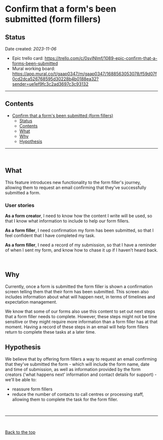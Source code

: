 # Confirm that a form's been submitted (form fillers)

## Status

Date created: *2023-11-06*  

* Epic trello card: https://trello.com/c/0svlNImf/1089-epic-confirm-that-a-forms-been-submitted  
* Mural working board: https://app.mural.co/t/gaap0347/m/gaap0347/1688563053078/f59d07f0cd2dca526768595d30228b4b0188ea32?sender=ue1ef9fc3c2ad3697c3c93132 
___

## Contents

- [Confirm that a form's been submitted (form fillers)](#confirm-that-a-forms-been-submitted-form-fillers)
  - [Status](#status)
  - [Contents](#contents)
  - [What](#what)
  - [Why](#why)
  - [Hypothesis](#hypothesis)

___

<br>

## What

This feature introduces new functionality to the form filler's journey, allowing them to request an email confirming that they've successfully submitted a form. 

### User stories

**As a form creator**, I need to know how the content I write will be used, so that I know what information to include to help our form fillers.

**As a form filler**, I need confirmation my form has been submitted, so that I feel confident that I have completed my task.

**As a form filler**, I need a record of my submission, so that I have a reminder of when I sent my form, and know how to chase it up if I haven’t heard back.

<br>

## Why

Currently, once a form is submitted the form filler is shown a confirmation screen telling them that their form has been submitted. This screen also includes information about what will happen next, in terms of timelines and expectation management. 

We know that some of our forms also use this content to set out next steps that a form filler needs to complete. However, these steps might not be time sensitive or they might require more information than a form filler has at that moment. Having a record of these steps in an email will help form fillers return to complete these tasks at a later time.  

## Hypothesis

We believe that by offering form fillers a way to request an email confirming that they've submitted the form - which will include the form name, date and time of submission, as well as information provided by the form creators ('what happens next' information and contact details for support) - we'll be able to:

* reassure form fillers
* reduce the number of contacts to call centres or processing staff, allowing them to complete the task for the form filler.  

<br>

___

<br>

[Back to the top](#confirm-that-a-forms-been-submitted-form-fillers)

